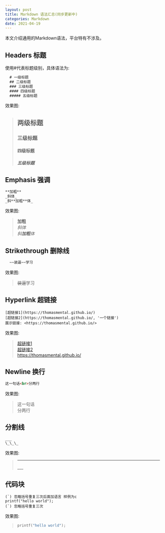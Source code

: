 ```yaml
---
layout: post
title: Markdown 语法汇总(同步更新中)
categories: Markdown
date: 2021-04-19
---
```


本文介绍通用的Markdown语法，平台特有不涉及。

## Headers 标题

使用#代表标题级别，具体语法为: 

``` markdown
  # 一级标题
  ## 二级标题
  ### 三级标题
  #### 四级标题
  ##### 五级标题
```

效果图:

> ## 两级标题 
> ### 三级标题
> #### 四级标题
> ##### 五级标题


## Emphasis 强调

``` markdown
**加粗**
_斜体_
_斜**加粗**体_
```

效果图:

>**加粗** <br>
>_斜体_ <br>
>_斜**加粗**体_ <br>

## Strikethrough 删除线

``` markdown
  ~~装逼~~学习
```

效果图:

> ~~装逼~~学习

## Hyperlink 超链接

```
[超链接1](https://thomasmental.github.io/)
[超链接2](https://thomasmental.github.io/, '一个链接')
展示链接: <https://thomasmental.github.io/>
```

效果图:

>[超链接1](https://thomasmental.github.io/) <br>
>[超链接2](https://thomasmental.github.io/ '一个链接') <br>
><https://thomasmental.github.io/> <br>

## Newline 换行

``` markdown
这一句话<br>分两行
```

效果图:

>这一句话<br>分两行

## 分割线

```
___
\_\_\_
```

效果图:
>___
>\_\_\_

## 代码块
```
(`) 忽略括号重复三次后面加语言 样例为c
printf("hello world");
(`) 忽略括号重复三次
```

效果图: 
>``` c
>printf("hello world");
>```
